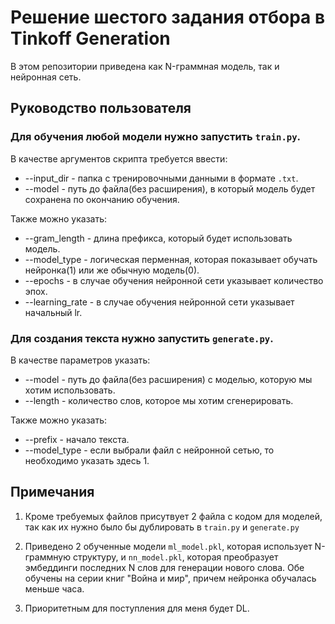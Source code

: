 # Решение шестого задания отбора в Tinkoff Generation

В этом репозитории приведена как N-граммная модель, так и нейронная сеть.

## Руководство пользователя

### Для обучения любой модели нужно запустить `train.py`. 

В качестве аргументов скрипта требуется ввести:

 - --input_dir - папка с тренировочными данными в формате `.txt`.
 - --model - путь до файла(без расширения), в который модель будет сохранена по окончанию обучения.

Также можно указать:

 - --gram_length - длина префикса, который будет использовать модель.
 - --model_type - логическая перменная, которая показывает обучать нейронка(1) или же обычную модель(0).
 - --epochs - в случае обучения нейронной сети указывает количество эпох.
 - --learning_rate - в случае обучения нейронной сети указывает начальный lr.

### Для создания текста нужно запустить `generate.py`.

В качестве параметров указать:

 - --model - путь до файла(без расширения) с моделью, которую мы хотим использовать.
 - --length - количество слов, которое мы хотим сгенерировать.

Также можно указать:

 - --prefix - начало текста.
 - --model_type - если выбрали файл с нейронной сетью, то необходимо указать здесь 1.

## Примечания

1. Кроме требуемых файлов присутвует 2 файла с кодом для моделей, так как их нужно было бы дублировать в `train.py` и 
`generate.py`

2. Приведено 2 обученные модели `ml_model.pkl`, которая использует N-граммную структуру, и `nn_model.pkl`, которая преобразует эмбеддинги последних N слов для генерации нового слова. Обе обучены на серии книг "Война и мир", причем нейронка обучалась меньше часа.

3. Приоритетным для поступления для меня будет DL.